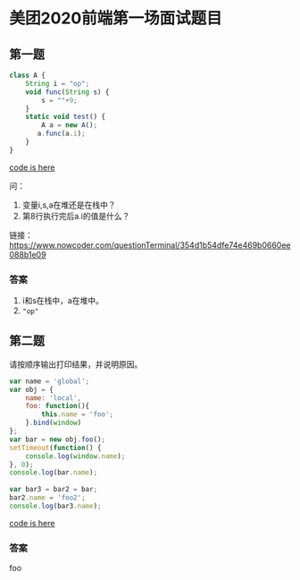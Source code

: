 # 美团2020前端第一场面试题目

## 第一题 

```JavaScript
class A {
    String i = "op";
    void func(String s) {
        s = ""+9;
    }
    static void test() {
        A a = new A();
       a.func(a.i);
    }
} 
```

[code is here](src/mt202001_1.js)

问：

1. 变量i,s,a在堆还是在栈中？
2. 第8行执行完后a.i的值是什么？

链接：https://www.nowcoder.com/questionTerminal/354d1b54dfe74e469b0660ee088b1e09

### 答案

1. i和s在栈中，a在堆中。
2. `"op"`

## 第二题

请按顺序输出打印结果，并说明原因。

```JavaScript
var name = 'global';
var obj = {
    name: 'local',
    foo: function(){
        this.name = 'foo';
    }.bind(window)
};
var bar = new obj.foo();
setTimeout(function() {
    console.log(window.name);
}, 0);
console.log(bar.name);
 
var bar3 = bar2 = bar;
bar2.name = 'foo2';
console.log(bar3.name);
```

[code is here](src/mt202001_2.js)

### 答案

foo